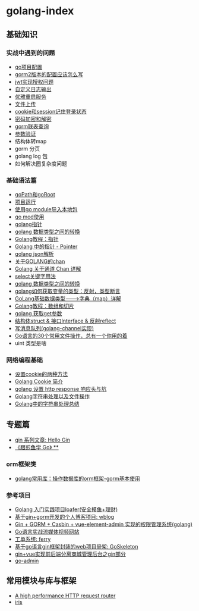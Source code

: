 # golang-index


## 基础知识

### 实战中遇到的问题
- [go项目配置](./docs/20年/11月/01_go项目配置/readme.md)
- [gorm2版本的配置应该怎么写](./docs/20年/11月/02_gorm2版本的配置应该怎么写/readme.md)
- [jwt实现授权问题](./docs/20年/12月/01_jwt授权/readme.md)
- [自定义日志输出](./docs/20年/12月/02_自定义日志输出/readmd.md)
- [优雅重启服务](./docs/20年/12月/03_优雅重启服务/readme.md)
- [文件上传](./docs/20年/12月/04_文件上传/readme.md)
- [cookie和session记住登录状态](./docs/20年/12月/05_cookie和session记住登录状态/readme.md)
- [密码加密和解密](./docs/20年/12月/06_密码加密和解密/readme.md)
- [gorm联表查询](./docs/20年/12月/07_gorm联表查询/readme.md)
- [参数验证](./docs/21年/02月/01_参数验证/readme.md)
- 结构体转map
- gorm 分页
- golang log 包
- 如何解决圈复杂度问题


### 基础语法篇
- [goPath和goRoot](./docs/19年/07月/01、goPath和goRoot/01、goPath和goRoot.md)
- [项目运行](./docs/19年/07月/02、项目运行/02、项目运行.md)
- [使用go module导入本地包](https://zhuanlan.zhihu.com/p/109828249)
- [go mod使用](https://www.jianshu.com/p/760c97ff644c)
- [golang指针](./docs/19年/07月/03、golang指针/03、指针.md)
- [golang 数据类型之间的转换](https://blog.csdn.net/sinat_34322082/article/details/81106091)
- [Golang教程：指针](https://www.cnblogs.com/liuzhongchao/p/9168127.html)
- [Golang 中的指针 - Pointer](https://www.cnblogs.com/jasonxuli/p/6802289.html)
- [golang json解析](https://www.jianshu.com/p/d4a66eaa46d2)
- [关于GOLANG的chan](https://studygolang.com/articles/7750)
- [Golang 关于通道 Chan 详解](https://blog.csdn.net/netdxy/article/details/54564436)
- [select关键字用法](https://www.jianshu.com/p/2a1146dc42c3)
- [golang 数据类型之间的转换](https://blog.csdn.net/sinat_34322082/article/details/81106091)
- [golang如何获取变量的类型：反射，类型断言](https://studygolang.com/articles/10524)
- [GoLang基础数据类型--->字典（map）详解](https://www.cnblogs.com/yinzhengjie/p/7689996.html)
- [Golang教程：数组和切片](https://www.cnblogs.com/liuzhongchao/p/9159896.html)
- [golang 获取get参数](https://www.cnblogs.com/Dennis-mi/p/8495175.html)
- [结构体struct & 接口Interface & 反射reflect](https://www.cnblogs.com/suoning/p/7145458.html)
- [写消息队列(golang-channel实现)](https://juejin.im/post/6874194268236447751)
- [Go语言的30个常用文件操作，总有一个你用的着](https://juejin.im/post/6878117337820561421)
- uint 类型是啥

### 网络编程基础
- [设置cookie的两种方法](https://www.cnblogs.com/limozi/p/8251713.html)
- [Golang Cookie 简介](https://www.jianshu.com/p/3b84aec28855)
- [golang 设置 http response 响应头与坑](https://www.jianshu.com/p/4a26a4681464)
- [Golang字符串处理以及文件操作](https://www.cnblogs.com/yinzhengjie/p/7043430.html)
- [Golang中的字符串处理总结](https://my.oschina.net/u/3625745/blog/3007674)



## 专题篇
- [gin 系列文章: Hello Gin](https://github.com/youngxhui/GinHello/tree/gin-router)
- [《跟煎鱼学 Go》 **](https://eddycjy.com/go-categories/)

### orm框架类
- [golang常用库：操作数据库的orm框架-gorm基本使用](https://www.cnblogs.com/jiujuan/p/12676195.html)


### 参考项目
- [Golang 入门实践项目loafer(安全摸鱼+理财)](https://juejin.im/post/6861970298943029262)
- [基于gin+gorm开发的个人博客项目: wblog](https://github.com/wangsongyan/wblog)
- [Gin + GORM + Casbin + vue-element-admin 实现的权限管理系统(golang)](https://github.com/it234/goapp)
- [Go语言实战流媒体视频网站](https://github.com/alanhou/golang-streaming)
- [工单系统: ferry](https://github.com/lanyulei/ferry)
- [基于go语言gin框架封装的web项目骨架: GoSkeleton](https://gitee.com/daitougege/GinSkeleton)
- [gin+vue实现前后端分离商城管理后台之gin部分](https://gitee.com/zhangyafeii/gin-shop-admin)
- [go-admin](https://github.com/go-admin-team/go-admin)


    
## 常用模块与库与框架
- [A high performance HTTP request router](https://github.com/julienschmidt/httprouter)
- [iris](https://github.com/kataras/iris)
